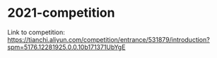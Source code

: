 # 2021-competition
Link to competition: https://tianchi.aliyun.com/competition/entrance/531879/introduction?spm=5176.12281925.0.0.10b171371UbYgE
